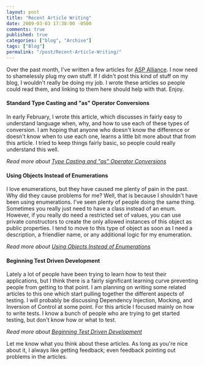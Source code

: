```yaml
---
layout: post
title: "Recent Article Writing"
date: 2009-03-03 17:38:00 -0500
comments: true
published: true
categories: ["blog", "Archive"]
tags: ["Blog"]
permalink: "/post/Recent-Article-Writing/"
---
```

<!-- more -->



<p>Over the past month, I've written a few articles for <a href="http://aspalliance.com/" target="_blank">ASP Alliance</a>. I now need to shamelessly plug my own stuff. If I didn't post this kind of stuff on my blog, I wouldn't really be doing my job. I wrote these articles so people could read them, and linking to them here should help with that. Enjoy.</p>
<h4>Standard Type Casting and "as" Operator Conversions</h4>
<p>In early February, I wrote this article, which discusses in fairly easy to understand language when, why, and how to use each of these types of conversion. I am hoping that anyone who doesn't know the difference or doesn't know when to use each one, learns a little bit more about that from this article. I tried to keep things fairly basic, so people could really understand this well.</p>
<p><em>Read more about </em><a href="http://aspalliance.com/1811_Standard_Type_Casting_and_as_Operator_Conversions" target="_blank"><em>Type Casting and "as" Operator Conversions</em></a></p>
<h4>Using Objects Instead of Enumerations</h4>
<p>I love enumerations, but they have caused me plenty of pain in the past. Why did they cause problems for me? Well, that is because I shouldn't have been using enumerations. I've seen plenty of people doing the same thing. Sometimes you really just need to have a class instead of an enum. However, if you really do need a restricted set of values, you can use private constructors to create the only allowed instances of this object as public properties. I tend to move to this type of object as soon as I need a description, a friendlier name, or any additional logic for my enumeration.</p>
<p><em>Read more about </em><a href="http://aspalliance.com/1812_Using_Objects_Instead_of_Enumerations" target="_blank"><em>Using Objects Instead of Enumerations</em></a></p>
<h4>Beginning Test Driven Development</h4>
<p>Lately a lot of people have been trying to learn how to test their applications, but I think there is a fairly significant learning curve preventing people from getting to that point. I am planning on writing some related articles to this one which start pulling together the different aspects of testing. I will probably be discussing Dependency Injection, Mocking, and Inversion of Control at some point. For this article I focused mainly on how to write tests. I know a bunch of people who are trying to get started testing, but don't know how or what to test.</p>
<p><em>Read more about </em><a href="http://aspalliance.com/1823_Beginning_Test_Driven_Development" target="_blank"><em>Beginning Test Driven Development</em></a></p>
<p>Let me know what you think about these articles. As long as you're nice about it, I always like getting feedback; even feedback pointing out problems in the articles.</p>
